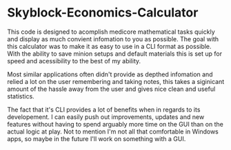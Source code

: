 # Skyblock-Economics-Calculator

This code is designed to acomplish medicore mathematical tasks quickly and display as much convient infomation to
you as possible. The goal with this calculator was to make it as easy to use in a CLI format as possible. With the
ability to save minion setups and default materials this is set up for speed and acessibility to the best of my
ability.

Most similar applications often didn't provide as depthed infomation and relied a lot on the user remembering and
taking notes, this takes a siginicant amount of the hassle away from the user and gives nice clean and useful
statistics.

The fact that it's CLI provides a lot of benefits when in regards to its developement. I can easily push out improvements,
updates and new features without having to spend arguably more time on the GUI than on the actual logic at play. Not to
mention I'm not all that comfortable in Windows apps, so maybe in the future I'll work on something with a GUI.

